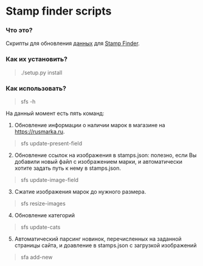 # Stamp finder scripts
### Что это?
Скрипты для обновления [данных](https://github.com/gwisp2/russian-stamps) для [Stamp Finder](https://github.com/gwisp2/stamp-finder).

### Как их установить?
> ./setup.py install

### Как использовать?
> sfs -h

На данный момент есть пять команд:
1. Обновление информации о наличии марок в магазине на https://rusmarka.ru.
> sfs update-present-field
2. Обновление ссылок на изображения в stamps.json: полезно, если Вы добавили новый файл с изображением марки, и автоматически хотите задать путь к нему в stamps.json.
> sfs update-image-field
3. Сжатие изображения марок до нужного размера. 
> sfs resize-images
4. Обновление категорий
> sfs update-cats
5. Автоматический парсинг новинок, перечисленных на заданной страницы сайта, и доавление в stamps.json с загрузкой изображений
> sfa add-new